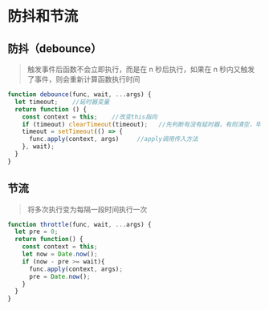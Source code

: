# 防抖和节流

<a name="cbfmO"></a>
## 防抖（debounce）
> 触发事件后函数不会立即执行，而是在 n 秒后执行，如果在 n 秒内又触发了事件，则会重新计算函数执行时间

```JavaScript
function debounce(func, wait, ...args) {
  let timeout;    //延时器变量
  return function () {
    const context = this;    //改变this指向
    if (timeout) clearTimeout(timeout);   //先判断有没有延时器，有则清空，毕竟要最后一次执行
    timeout = setTimeout(() => {      
      func.apply(context, args)     //apply调用传入方法
    }, wait);
  }
}
```
<a name="BGu7S"></a>
## 节流
> 将多次执行变为每隔一段时间执行一次

```JavaScript
function throttle(func, wait, ...args) {
  let pre = 0;
  return function() {
    const context = this;
    let now = Date.now();
    if (now - pre >= wait){
      func.apply(context, args);
      pre = Date.now();
    }
  }
}
```
